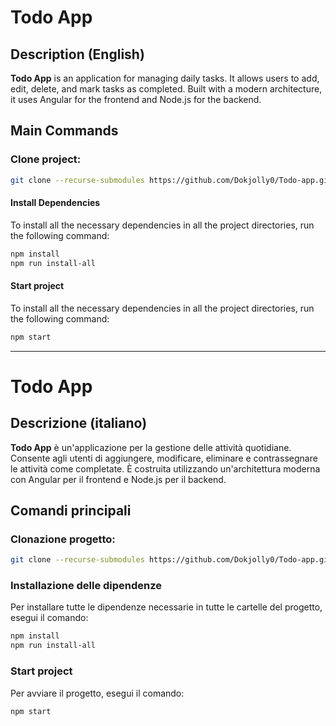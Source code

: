 # Todo App

## Description (English)
**Todo App** is an application for managing daily tasks. It allows users to add, edit, delete, and mark tasks as completed. Built with a modern architecture, it uses Angular for the frontend and Node.js for the backend.

## Main Commands

### Clone project:
```bash
git clone --recurse-submodules https://github.com/Dokjolly0/Todo-app.git
```

#### Install Dependencies
To install all the necessary dependencies in all the project directories, run the following command:
```bash
npm install
npm run install-all
```

#### Start project
To install all the necessary dependencies in all the project directories, run the following command:
```bash
npm start
```

---

# Todo App

## Descrizione (italiano)
**Todo App** è un'applicazione per la gestione delle attività quotidiane. Consente agli utenti di aggiungere, modificare, eliminare e contrassegnare le attività come completate. È costruita utilizzando un'architettura moderna con Angular per il frontend e Node.js per il backend.

## Comandi principali

### Clonazione progetto:
```bash
git clone --recurse-submodules https://github.com/Dokjolly0/Todo-app.git
```

### Installazione delle dipendenze
Per installare tutte le dipendenze necessarie in tutte le cartelle del progetto, esegui il comando:
```bash
npm install
npm run install-all
```

### Start project
Per avviare il progetto, esegui il comando:
```bash
npm start
```
